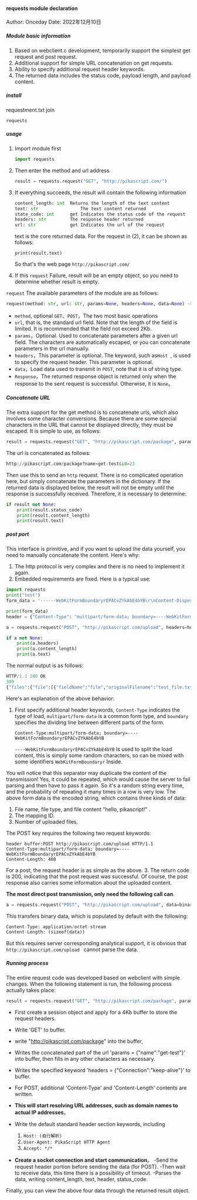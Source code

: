 #### requests module declaration

Author: Onceday	Date: 2022年12月10日

##### Module basic information

1. Based on webclient.c development, temporarily support the simplest get request and post request.
2. Additional support for simple URL concatenation on get requests.
3. Ability to specify additional request header keywords.
4. The returned data includes the status code, payload length, and payload content.


##### install 

requestment.txt join
```
requests
```

##### usage

1. Import module first

   ``` python
   import requests
   ```

2. Then enter the method and url address

   ``` python
   result = requests.request("GET", "http://pikascript.com/")
   ```

3. If everything succeeds, the result will contain the following information

   ``` python
   content_length: int	Returns the length of the text content	
   text: str				The text content returned
   state_code: int		get Indicates the status code of the request	
   headers: str			The response header returned
   url: str				get Indicates the url of the request
   ```

   text is the core returned data.
   For the request in (2), it can be shown as follows:

   ```yacas
   print(result.text)
   ```

   So that's the web page `http://pikascript.com/`

4. If this `request` Failure, result will be an empty object, so you need to determine whether result is empty.

`request` The available parameters of the module are as follows:

``` python
request(method: str, url: str, params=None, headers=None, data=None) -> Response:
```

- `method`, optional `GET`、`POST`，The two most basic operations
- `url`, that is, the standard url field. Note that the length of the field is limited. It is recommended that the field not exceed 2Kb.
- `params`，Optional. Used to concatenate parameters after a given url field. The characters are automatically escaped, or you can concatenate parameters in the url manually.
- `headers`，This parameter is optional. The keyword, such as`Host `, is used to specify the request header. This parameter is optional.
- `data`，Load data used to transmit in `POST`, note that it is of string type.
- `Response`，The returned response object is returned only when the response to the sent request is successful. Otherwise, it is `None`。

##### Concatenate URL

The extra support for the get method is to concatenate urls, which also involves some character conversions. Because there are some special characters in the URL that cannot be displayed directly, they must be escaped.
It is simple to use, as follows:

``` python
result = requests.request("GET", "http://pikascript.com/package", params = {"name":"get-test", "id":"23"})
```

The url is concatenated as follows:

``` python
http://pikascript.com/package?name=get-test&id=23
```
Then use this to send an `http` request. There is no complicated operation here, but simply concatenate the parameters in the dictionary.
If the returned data is displayed below, the result will not be empty until the response is successfully received. Therefore, it is necessary to determine:


``` python
if result not None:
	print(result.status_code)
	print(result.content_length)
	print(result.text)
```

##### post port

This interface is primitive, and if you want to upload the data yourself, you need to manually concatenate the content. Here's why:
1. The http protocol is very complex and there is no need to implement it again.
2. Embedded requirements are fixed.
Here is a typical use:

``` python
import requests
print("test")
form_data = '------WebKitFormBoundaryrEPACvZYkAbE4bYB\r\nContent-Disposition: form-data; name="file"; filename="test_file.txt"\r\nContent-Type: text/plain\r\n\r\nhello, pikascript!\r\n------WebKitFormBoundaryrEPACvZYkAbE4bYB\r\nContent-Disposition: form-data; name="id"\r\n\r\n1670666272201\r\n------WebKitFormBoundaryrEPACvZYkAbE4bYB\r\nContent-Disposition: form-data; name="uploadFileNum"\r\n\r\n1\r\n------WebKitFormBoundaryrEPACvZYkAbE4bYB--\r\n'

print(form_data)
header = {"Content-Type": "multipart/form-data; boundary=----WebKitFormBoundaryrEPACvZYkAbE4bYB"}

a = requests.request("POST", "http://pikascript.com/upload", headers=header, data=form_data)

if a not None:
	print(a.headers)
	print(a.content_length)
	print(a.text)
```

The normal output is as follows:

``` python
HTTP/1.1 200 OK
309
{"files":{"file":[{"fieldName":"file","originalFilename":"test_file.txt","path":"html/upload/pJwNgC8fobWOLN_l9qmAk-Oi.txt","headers":{"content-disposition":"form-data; name=\"file\"; filename=\"test_file.txt\"","content-type":"text/plain"},"size":18}]},"fields":{"id":["1670666272201"],"uploadFileNum":["1"]}}
```

Here's an explanation of the above behavior:

1. First specify additional header keywords, `Content-Type` indicates the type of load, `multipart/form-data` is a common form type, and `boundary` specifies the dividing line between different parts of the form.

   ```
   Content-Type:multipart/form-data; boundary=----WebKitFormBoundaryrEPACvZYkAbE4bYB
   ```

   `----WebKitFormBoundaryrEPACvZYkAbE4bYB` Is used to split the load content, this is simply some random characters, so can be mixed with some identifiers `WebKitFormBoundaryr` Inside.



You will notice that this separator may duplicate the content of the transmission! Yes, it could be repeated, which would cause the server to fail parsing and then have to pass it again. So it's a random string every time, and the probability of repeating it many times in a row is very low.
The above form data is the encoded string, which contains three kinds of data:
1. File name, file type, and file content "hello, pikascript!" .
2. The mapping ID.
3. Number of uploaded files.

The POST key requires the following two request keywords:
   ```yacas
   header buffer:POST http://pikascript.com/upload HTTP/1.1
   Content-Type:multipart/form-data; boundary=----WebKitFormBoundaryrEPACvZYkAbE4bYB
   Content-Length: 408
   ```

For a post, the request header is as simple as the above.
3. The return code is 200, indicating that the post request was successful. Of course, the post response also carries some information about the uploaded content.

**The most direct post transmission, only need the following call can**.  

``` python
a = requests.request("POST", "http://pikascript.com/upload", data=binary_data)
```

This transfers binary data, which is populated by default with the following:

``` python
Content-Type: application/octet-stream
Content-Length: (sizeof(data))
```

But this requires server corresponding analytical support, it is obvious that `http://pikascript.com/upload ` cannot parse the data.

##### Running process
The entire request code was developed based on webclient with simple changes.
When the following statement is run, the following process actually takes place:

``` python
result = requests.request("GET", "http://pikascript.com/package", params = {"name":"get-test"}, headers = {"Connection":"keep-alive"})
```
- First create a session object and apply for a 4Kb buffer to store the request headers.
- Write 'GET' to buffer.
- write "http://pikascript.com/package" into the buffer,
- Writes the concatenated part of the url 'params = {"name":"get-test"}' into buffer, then fills in any other characters as necessary.
- Writes the specified keyword 'headers = {"Connection":"keep-alive"}' to buffer.
- For POST, additional 'Content-Type' and 'Content-Length' contents are written.

- **This will start resolving URL addresses, such as domain names to actual IP addresses**。
- Write the default standard header section keywords, including
  1. `Host: (自行解析)`
  2. `User-Agent: PikaScript HTTP Agent`
  3. `Accept: */*`
- **Create a socket connection and start communication**。
-Send the request header portion before sending the data (for POST).
-Then wait to receive data, this time there is a possibility of timeout.
-Parses the data, writing content_length, text, header, status_code. 

Finally, you can view the above four data through the returned result object.
